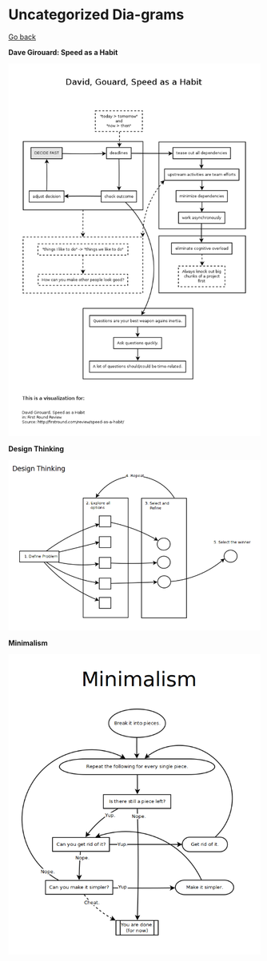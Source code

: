 # Uncategorized Dia-grams

[Go back](README.md)

**Dave Girouard: Speed as a Habit**

![Dave Girouard Speed as a Habit](dave-girouard-speed-as-a-habit/dave-girouard-speed-as-a-habit.png)

**Design Thinking**

![Design Thinking](designThinking/designThinking.png)

**Minimalism**

![Minimalism](minimalism/minimalism.png)
